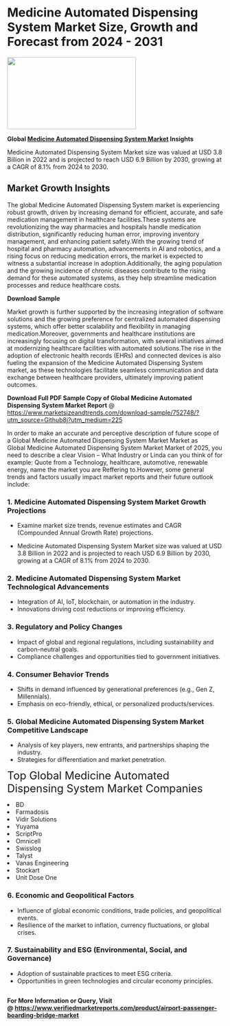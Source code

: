 <H1>Medicine Automated Dispensing System Market Size, Growth and Forecast from 2024 - 2031</H1><img class="aligncenter size-medium wp-image-584254" src="https://thirdeyenews.in/wp-content/uploads/2024/09/Global-Market-Research-300x168.jpeg" alt="" width="300" height="168" /><p><strong>Global&nbsp;<a href="https://www.marketsizeandtrends.com/download-sample/752748/?utm_source=Github8j?utm_medium=225">Medicine Automated Dispensing System Market</a> Insights</strong></p><p>Medicine Automated Dispensing System Market size was valued at USD 3.8 Billion in 2022 and is projected to reach USD 6.9 Billion by 2030, growing at a CAGR of 8.1% from 2024 to 2030.</p><p><h2>Market Growth Insights</h2> <p>The global Medicine Automated Dispensing System market is experiencing robust growth, driven by increasing demand for efficient, accurate, and safe medication management in healthcare facilities.These systems are revolutionizing the way pharmacies and hospitals handle medication distribution, significantly reducing human error, improving inventory management, and enhancing patient safety.With the growing trend of hospital and pharmacy automation, advancements in AI and robotics, and a rising focus on reducing medication errors, the market is expected to witness a substantial increase in adoption.Additionally, the aging population and the growing incidence of chronic diseases contribute to the rising demand for these automated systems, as they help streamline medication processes and reduce healthcare costs.</p> <p><strong>Download Sample</strong></p> <p>Market growth is further supported by the increasing integration of software solutions and the growing preference for centralized automated dispensing systems, which offer better scalability and flexibility in managing medication.Moreover, governments and healthcare institutions are increasingly focusing on digital transformation, with several initiatives aimed at modernizing healthcare facilities with automated solutions.The rise in the adoption of electronic health records (EHRs) and connected devices is also fueling the expansion of the Medicine Automated Dispensing System market, as these technologies facilitate seamless communication and data exchange between healthcare providers, ultimately improving patient outcomes.</p> <p><span class=""><strong>Download Full PDF Sample Copy of Global Medicine Automated Dispensing System Market Report</strong> @ <a href="https://www.marketsizeandtrends.com/download-sample/752748/?utm_source=Github8j?utm_medium=225" target="_blank">https://www.marketsizeandtrends.com/download-sample/752748/?utm_source=Github8j?utm_medium=225</a></span></p><p>In order to make an accurate and perceptive description of future scope of a Global&nbsp;Medicine Automated Dispensing System Market Market as Global&nbsp;Medicine Automated Dispensing System Market Market of 2025, you need to describe a clear Vision &ndash; What Industry or Linda can you think of for example: Quote from a Technology, healthcare, automotive, renewable energy, name the market you are Reffering to.However, some general trends and factors usually impact market reports and their future outlook include:</p><h3>1.&nbsp;<strong>Medicine Automated Dispensing System Market Growth Projections</strong></h3><ul><li>Examine market size trends, revenue estimates and CAGR (Compounded Annual Growth Rate) projections.</li><li><p>Medicine Automated Dispensing System Market size was valued at USD 3.8 Billion in 2022 and is projected to reach USD 6.9 Billion by 2030, growing at a CAGR of 8.1% from 2024 to 2030.</p></li></ul><h3>2.&nbsp;<strong>Medicine Automated Dispensing System Market Technological Advancements</strong></h3><ul><li>Integration of AI, IoT, blockchain, or automation in the industry.</li><li>Innovations driving cost reductions or improving efficiency.</li></ul><h3>3.&nbsp;<strong>Regulatory and Policy Changes</strong></h3><ul><li>Impact of global and regional regulations, including sustainability and carbon-neutral goals.</li><li>Compliance challenges and opportunities tied to government initiatives.</li></ul><h3>4.&nbsp;<strong>Consumer Behavior Trends</strong></h3><ul><li>Shifts in demand influenced by generational preferences (e.g., Gen Z, Millennials).</li><li>Emphasis on eco-friendly, ethical, or personalized products/services.</li></ul><h3>5.&nbsp;<strong>Global Medicine Automated Dispensing System Market Competitive Landscape</strong></h3><ul><li>Analysis of key players, new entrants, and partnerships shaping the industry.</li><li>Strategies for differentiation and market penetration.</li></ul><p data-pm-slice="1 1 []"><span style="color: inherit; font-family: inherit; font-size: 25px;">Top Global Medicine Automated Dispensing System Market Companies</span></p><div class="" data-test-id=""><p><li>BD</li><li> Farmadosis</li><li> Vidir Solutions</li><li> Yuyama</li><li> ScriptPro</li><li> Omnicell</li><li> Swisslog</li><li> Talyst</li><li> Vanas Engineering</li><li> Stockart</li><li> Unit Dose One</li></p></div><h3>6.&nbsp;<strong>Economic and Geopolitical Factors</strong></h3><ul><li>Influence of global economic conditions, trade policies, and geopolitical events.</li><li>Resilience of the market to inflation, currency fluctuations, or global crises.</li></ul><h3>7.&nbsp;<strong>Sustainability and ESG (Environmental, Social, and Governance)</strong></h3><ul><li>Adoption of sustainable practices to meet ESG criteria.</li><li>Opportunities in green technologies and circular economy principles.</li></ul><h2><strong style="font-size: 14px;">For More Information or Query, Visit @&nbsp;</strong><a style="background-color: #ffffff; font-size: 14px;" href="https://www.marketsizeandtrends.com/report/medicine-automated-dispensing-system-market/" target="_blank">https://www.verifiedmarketreports.com/product/airport-passenger-boarding-bridge-market</a></h2>